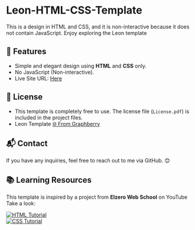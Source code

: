 # Leon-HTML-CSS-Template
This is a design in HTML and CSS, and it is non-interactive because it does not contain JavaScript. Enjoy exploring the Leon template

## 🚀 Features
- Simple and elegant design using **HTML** and **CSS** only.
- No JavaScript (Non-interactive).
- Live Site URL: [Here](https://mahmoudbadrali.github.io/Leon-HTML-CSS-Template/)

## 📜 License
- This template is completely free to use. The license file (`License.pdf`) is included in the project files.
- Leon Template [🌐 From Graphberry](https://www.graphberry.com/item/leon-psd-agency-template)

## 📬 Contact
If you have any inquiries, feel free to reach out to me via GitHub. 😊

## 📚 Learning Resources  
This template is inspired by a project from **Elzero Web School** on YouTube Take a look:  

[![HTML Tutorial](https://img.icons8.com/color/48/000000/html-5.png)](https://www.youtube.com/watch?v=6QAELgirvjs&list=PLDoPjvoNmBAw_t_XWUFbBX-c9MafPk9ji)  
[![CSS Tutorial](https://img.icons8.com/color/48/000000/css3.png)](https://www.youtube.com/watch?v=X1ulCwyhCVM&list=PLDoPjvoNmBAzjsz06gkzlSrlev53MGIKe)
